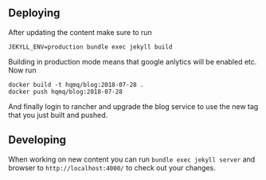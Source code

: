 ## Deploying

After updating the content make sure to run

```
JEKYLL_ENV=production bundle exec jekyll build
```

Building in production mode means that google anlytics will be enabled etc.
Now run

```
docker build -t hqmq/blog:2018-07-28 .
docker push hqmq/blog:2018-07-28
```

And finally login to rancher and upgrade the blog service to use the new tag that you just built and pushed.

## Developing

When working on new content you can run `bundle exec jekyll server` and browser to `http://localhost:4000/` to check out your changes.
